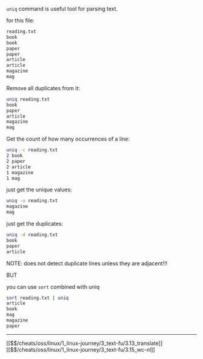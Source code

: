 `uniq` command is useful tool for parsing text. 

for this file: 

``` bash
reading.txt
book 
book
paper
paper
article
article
magazine
mag
```

Remove all duplicates from it: 

``` bash
uniq reading.txt
book
paper
article
magazine
mag
```

Get the count of how many occurrences of a line:

``` bash
uniq -c reading.txt
2 book
2 paper
2 article
1 magazine
1 mag
```

just get the unique values:

``` bash
uniq -u reading.txt
magazine
mag
```

just get the duplicates:

``` bash
uniq -d reading.txt
book
paper
article
```

NOTE: does not detect duplicate lines unless they are adjacent!!!

BUT

you can use `sort` combined with uniq

``` bash
sort reading.txt | uniq
article
book
mag
magazine
paper
```


---
[[$$$/$cheats/$oss/$linux/1_linux-journey/3_text-fu/3.13_translate]]
[[$$$/$cheats/$oss/$linux/1_linux-journey/3_text-fu/3.15_wc-nl]]